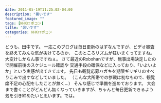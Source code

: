 ```yaml
---
date: 2011-05-19T11:25:02-04:00
description: "暑いです"
featured_image: ""
tags: [NHKロボコン]
title: "暑いです"
categories: NHKロボコン
---
```


どうも、田中です。
一応このブログは毎日更新のはずなんですが、ビデオ審査を終えてみんな気が抜けてるのか、
このところリズムが狂いまくってますね。大変けしからん事ですねぇ。
さて最近のRobohanですが、無事出場決定したので開催前後のスケジュール確認や
交通手段の確保などに入っており、「いよいよか」という実感が出てきてます。
先日も観覧応募ハガキを期限ギリギリのすべりこみで出すなどしていました。
（こんな大所帯での参戦は初なもので、観覧席不足の心配をしたことが無く…）
そんな感じで準備を進めております。
大会まで書くことがどんどん無くなっていきますが、ちゃんと毎日更新できるよう
気を引き締めたいと思います。では。
